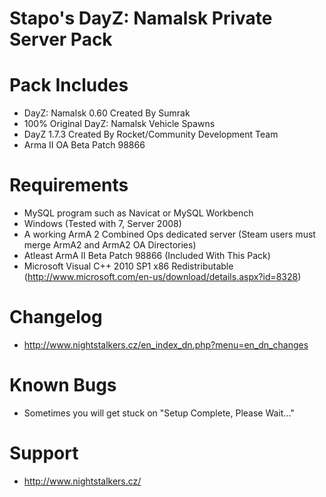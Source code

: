 Stapo's DayZ: Namalsk Private Server Pack
=========================

Pack Includes
=============

 - DayZ: Namalsk 0.60 Created By Sumrak
 - 100% Original DayZ: Namalsk Vehicle Spawns
 - DayZ 1.7.3 Created By Rocket/Community Development Team
 - Arma II OA Beta Patch 98866

Requirements
=============

 - MySQL program such as Navicat or MySQL Workbench
 - Windows (Tested with 7, Server 2008)
 - A working ArmA 2 Combined Ops dedicated server (Steam users must merge ArmA2 and ArmA2 OA Directories)
 - Atleast ArmA II Beta Patch 98866 (Included With This Pack)
 - Microsoft Visual C++ 2010 SP1 x86 Redistributable (http://www.microsoft.com/en-us/download/details.aspx?id=8328)

Changelog
=======

 - http://www.nightstalkers.cz/en_index_dn.php?menu=en_dn_changes

Known Bugs
==========

 - Sometimes you will get stuck on "Setup Complete, Please Wait..."

Support
=======

 - http://www.nightstalkers.cz/
